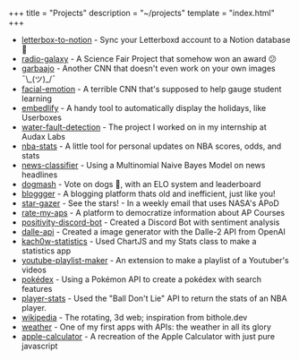 +++
title = "Projects"
description = "~/projects"
template = "index.html"
+++

<ul>
<li>
    <a href="https://github.com/kach0w/letterbox-to-notion">letterbox-to-notion</a> - Sync your Letterboxd account to a Notion database 🎥
</li>
<li>
    <a href="https://github.com/kach0w/radio-galaxy">radio-galaxy</a> - A Science Fair Project that somehow won an award 😕
</li>
<li>
    <a href="https://github.com/kach0w/garbaajo">garbaajo</a> - Another CNN that doesn't even work on your own images ¯\_(ツ)_/¯
</li>
<li>
    <a href="https://github.com/kach0w/facial-emotion">facial-emotion</a> - A terrible CNN that's supposed to help gauge student learning
</li>
<li>
    <a href="https://github.com/kach0w/embedlify">embedlify</a> - A handy tool to automatically display the holidays, like Userboxes
</li>
<li>
    <a href="https://github.com/kach0w/water-fault-detection">water-fault-detection</a> - The project I worked on in my internship at Audax Labs
</li>
<li>
    <a href="https://nba-stats.streamlit.app/">nba-stats</a> - A little tool for personal updates on NBA scores, odds, and stats
</li>
<li>
    <a href="https://news-classify.streamlit.app/">news-classifier</a> - Using a Multinomial Naive Bayes Model on news headlines
</li>
<li>
    <a href="https://dogmash.vercel.app/">dogmash</a> - Vote on dogs 🐶, with an ELO system and leaderboard
</li>
<li>
    <a href="https://bloggger.vercel.app/">bloggger</a> - A blogging platform thats old and inefficient, just like you!
</li>
<li>
    <a href="https://stargazer.vercel.app/">star-gazer</a> - See the stars! - In a weekly email that uses NASA's APoD
</li>
<li>
    <a href="https://rate-my-aps.vercel.app">rate-my-aps</a> - A platform to democratize information about AP Courses
</li>
<li>
    <a href="https://devpost.com/software/positivity-discord-bot">positivity-discord-bot</a> - Created a Discord Bot with sentiment analysis
</li>
<li>
    <a href="https://github.com/kach0w/dalle-api">dalle-api</a> - Created a image generator with the Dalle-2 API from OpenAI
</li>
<li>
    <a href="https://silly-snickerdoodle-e1a7d5.netlify.app/">kach0w-statistics</a> - Used ChartJS and my Stats class to make a statistics app
</li>
<li>
    <a href="https://github.com/kach0w/Youtube-Playlist-Maker">youtube-playlist-maker</a> - An extension to make a playlist of a Youtuber's videos
</li>
<li>
    <a href="https://kach0w.github.io/old-website/pokemon/pokedex">pokédex</a> - Using a Pokémon API to create a pokédex with search features
</li>
<li>
    <a href="https://github.com/kach0w/playerstats">player-stats</a> - Used the "Ball Don't Lie" API to return the stats of an NBA player.
</li>
<li>
    <a href="https://kach0w.github.io/old-website/web3d/wikipedia">wikipedia</a> - The rotating, 3d web; inspiration from bithole.dev
</li>
<li>
    <a href="https://kach0w.github.io/old-website/Weather/forecast">weather</a> - One of my first apps with APIs: the weather in all its glory
</li>
<li>
    <a href="https://kach0w.github.io/old-website/Calculator/calc">apple-calculator</a> - A recreation of the Apple Calculator with just pure javascript
</li>

</ul>